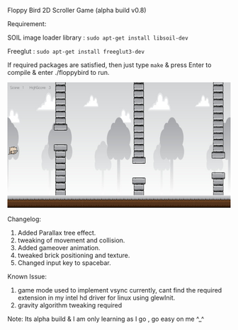 Floppy Bird 2D Scroller Game  (alpha build v0.8)

Requirement:

SOIL image loader library : `sudo apt-get install libsoil-dev`

Freeglut : `sudo apt-get install freeglut3-dev`

If required packages are satisfied, then just type `make` & press Enter to compile & enter ./floppybird to run.

![Alt text](/res/screenshot.jpg?raw=true "floppy")

Changelog:
1. Added Parallax tree effect.
2. tweaking of movement and collision.
3. Added gameover animation.
4. tweaked brick positioning and texture.
5. Changed input key to spacebar.

Known Issue:

1. game mode used to implement vsync currently, cant find the required extension in my intel hd driver for linux using glewInit.
2. gravity algorithm tweaking required

Note: Its alpha build & I am only learning as I go , go easy on me ^_^
